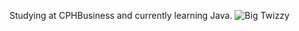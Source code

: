 Studying at CPHBusiness and currently learning Java.
<picture>
 <source media="(prefers-color-scheme: dark)" srcset="https://media.tenor.com/YecxPzSwkgkAAAAC/yeat-twizzyrich.gif">
 <source media="(prefers-color-scheme: light)" srcset="https://media.tenor.com/YecxPzSwkgkAAAAC/yeat-twizzyrich.gif">
 <img alt="Big Twizzy" src="https://media.tenor.com/YecxPzSwkgkAAAAC/yeat-twizzyrich.gif">
</picture>
